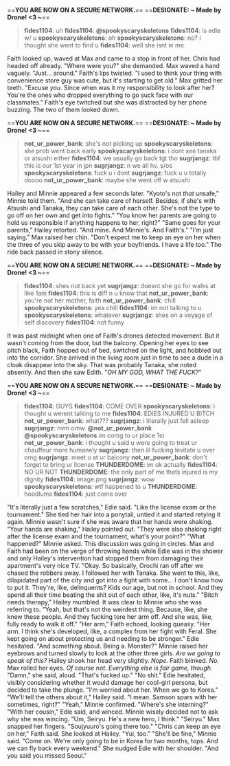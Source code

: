 ==**YOU ARE NOW ON A SECURE NETWORK.**==
==**DESIGNATE: ~ Made by Drone! <3 ~**==
>**fides1104**: uh
>**fides1104**: **@spookyscaryskeletons**
>**fides1104**: is edie w/ u
>**spookyscaryskeletons**: oh
>**spookyscaryskeletons**: no? i thought she went to find u
>**fides1104**: well she isnt w me

Faith looked up, waved at Max and came to a stop in front of her. Chris had headed off already. "Where were you?" she demanded.
Max waved a hand vaguely. "Just... around."
Faith's lips twisted. "I used to think your thing with convenience store guy was cute, but it's starting to get old."
Max gritted her teeth. "Excuse *you*. Since when was it my responsibility to look after her? You're the ones who dropped everything to go suck face with our classmates."
Faith's eye twitched but she was distracted by her phone buzzing. The two of them looked down.

==**YOU ARE NOW ON A SECURE NETWORK.**==
==**DESIGNATE: ~ Made by Drone! <3 ~**==
>**not_ur_power_bank**: she's not picking up
>**spookyscaryskeletons**: she prob went back early
>**spookyscaryskeletons**: i dont see tanaka or atsushi either
>**fides1104**: we usually go back tgt tho
>**sugrjangz**: tbf this is our 1st year in jpn
>**sugrjangz**: n we all hv. s/os
>**spookyscaryskeletons**: fuck u i dont
>**sugrjangz**: fuck u u totally doooo
>**not_ur_power_bank**: maybe she went off w atsushi

Hailey and Minnie appeared a few seconds later. "Kyoto's not _that_ unsafe," Minnie told them. "And she can take care of herself. Besides, if she's with Atsushi and Tanaka, they can take care of each other. She's not the type to go off on her own and get into fights."
"You know her parents are going to hold us responsible if anything happens to her, right?"
"Same goes for your parents," Hailey retorted. "And mine. And Minnie's. And Faith's."
"I'm just saying." Max raised her chin. "Don't expect me to keep an eye on her when the three of you skip away to be with your boyfriends. I have a life too."
The ride back passed in stony silence.

==**YOU ARE NOW ON A SECURE NETWORK.**==
==**DESIGNATE: ~ Made by Drone! <3 ~**==
>**fides1104**: shes not back yet
>**sugrjangz**: doesnt she go for walks at like 1am
>**fides1104**: this is diff n u know that
>**not_ur_power_bank**: you're not her mother, faith
>**not_ur_power_bank**: chill
>**spookyscaryskeletons**: yea chill
>**fides1104**: im not talking to u
>**spookyscaryskeletons**: whatever
>**sugrjangz**: shes on a voyage of self discovery
>**fides1104**: not funny

It was past midnight when one of Faith's drones detected movement. But it wasn't coming from the door, but the balcony. Opening her eyes to see pitch black, Faith hopped out of bed, switched on the light, and hobbled out into the corridor. She arrived in the living room just in time to see a dude in a cloak disappear into the sky. That was probably Tanaka, she noted absently.
And then she saw Edith.
"_OH MY GOD, WHAT THE FUCK?_"

==**YOU ARE NOW ON A SECURE NETWORK.**==
==**DESIGNATE: ~ Made by Drone! <3 ~**==
>**fides1104**: GUYS
>**fides1104**: COME OVER
>**spookyscaryskeletons**: i thought u werent talking to me
>**fides1104**: EDIES INJURED U BITCH
>**not_ur_power_bank**: what???
>**sugrjangz**: i literally just fell asleep
>**sugrjangz**: nvm omw. **@not_ur_power_bank @spookyscaryskeletons** im comg to ur place 1st
>**not_ur_power_bank**: i thought u said u were going to treat ur chauffeur more humanely
>**sugrjangz**: then ill fucking levitate u over omg
>**sugrjangz**: meet u at ur balcony
>**not_ur_power_bank**: don't forget to bring ur license
>**THUNDERDOME**: im ok actually
>**fides1104**: NO UR NOT
>**THUNDERDOME**: the only part of me thats injured is my dignity
>**fides1104**: image.png
>**sugrjangz**: wow
>**spookyscaryskeletons**: wtf happened to u
>**THUNDERDOME**: hoodlums
>**fides1104**: just come over

"It's literally just a few scratches," Edie said. "Like the license exam or the tournament." She tied her hair into a ponytail, untied it and started retying it again. Minnie wasn't sure if she was aware that her hands were shaking.
"Your hands are shaking," Hailey pointed out.
"They were also shaking right after the license exam and the tournament, what's your point?"
"What happened?" Minnie asked. This discussion was going in circles. Max and Faith had been on the verge of throwing hands while Edie was in the shower and only Hailey's intervention had stopped them from damaging their apartment's very nice TV.
"Okay. So basically, Orochi ran off after we chased the robbers away. I followed her with Tanaka. She went to this, like, dilapidated part of the city and got into a fight with some... I don't know how to put it. They're, like, delinquents? Kids our age, but not in school. And they spend all their time beating the shit out of each other, like, it's nuts."
"Bitch needs therapy," Hailey mumbled. It was clear to Minnie who she was referring to.
"Yeah, but that's not the weirdest thing. Because, like, she knew these people. And they fucking tore her arm off. And she was, like, fully ready to walk it off."
"Her arm," Faith echoed, looking queasy.
"Her arm. I think she's developed, like, a complex from her fight with Feral. She kept going on about protecting us and needing to be stronger." Edie hesitated. "And something about. Being a. Monster?"
Minnie raised her eyebrows and turned slowly to look at the other three girls. *Are we going to speak of this?*
Hailey shook her head very slightly. *Nope.*
Faith blinked. *No.*
Max rolled her eyes. *Of course not. Everything else is fair game, though.* "Damn," she said, aloud. "That's fucked up."
"No shit." Edie hesitated, visibly considering whether it would damage her cool-girl persona, but decided to take the plunge. "I'm worried about her. When we go to Korea."
"We'll tell the others about it," Hailey said. "I mean. Samson spars with her sometimes, right?"
"Yeah," Minnie confirmed. "Where's she interning?"
"With her cousin," Edie said, and winced. Minnie wisely decided not to ask why she was wincing. "Um, Seiryu. He's a new hero, I think."
"Seiryu." Max snapped her fingers. "Soujyuuro's going there too."
"Chris can keep an eye on her," Faith said. She looked at Hailey. "Yui, too."
"She'll be fine," Minnie said. "Come on. We're only going to be in Korea for two months, tops. And we can fly back every weekend." She nudged Edie with her shoulder. "And you said you missed Seoul."